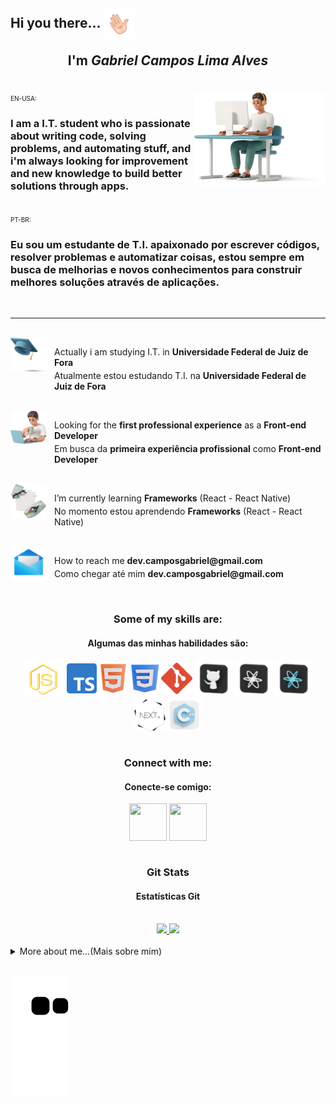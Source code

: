 <h2 align="left">Hi you there... 
  <img align="center" width="50px" height="50px" src="./plus/Main/hello.gif" alt="">
  <br>
  <p align="center">I'm 
    <i>
      Gabriel Campos Lima Alves
    </i>
  </p>
</h2>

<br>

<div>
  <img width="210px" height="150px" align="right" src="./plus/Main/top.png" alt="">
  <divalign="left" >
    <span  style="font-size: 10px" align="left">
      EN-USA:
      </br>
    </span>
    <h3>I am a I.T. student who is passionate about writing code, solving problems, and automating stuff, and i'm always looking for improvement and new knowledge to build better solutions through apps.</h3>
</div>
</br>
<div align="left">
    <span  style="font-size: 10px" align="left">
      PT-BR:
      </br>
    </span>
  <h3>Eu sou um estudante de T.I. apaixonado por escrever códigos, resolver problemas e automatizar coisas, estou sempre em busca de melhorias e novos conhecimentos para construir melhores soluções através de aplicações.</h3>
  </h3>
</div>

<br>

<hr>

<br>

<img align="left" src="./plus/Main/tip1.png" alt="" width="58px" height="55px"> 
<p style="margin-left: 5em">
  Actually i am studying I.T. in 
  <b>Universidade Federal de Juiz de Fora</b>
</p>
<p style="margin-left: 5em;margin-top: -10px">
  Atualmente estou estudando T.I. na 
  <b>Universidade Federal de Juiz de Fora</b>
</p>

<br>

<img align="left" src="./plus/Main/tip2.png" alt="" width="58px" height="55px">
<p style="margin-left: 5em" align="left">
  Looking for the
  <b>first professional experience</b> as a <b>Front-end Developer</b>
</p>
<p style="margin-top: -10px; margin-left: 5em">
  Em busca da 
  <b>primeira experiência profissional</b> 
  como 
  <b>Front-end Developer</b>
</p>

<br>

<img align="left" src="./plus/Main/tip3.png" alt="" width="58px" height="55px">
<p style="margin-left: 5em">
  I’m currently learning 
  <b>Frameworks</b>
  (React - React Native)
</p>
<p style="margin-top: -10px;margin-left: 5em">
  No momento estou aprendendo
  <b>Frameworks</b>
  (React - React Native)
</p>

<br>

<img align="left" src="./plus/Main/tip4.png" alt="" width="58px" height="55px">
<p style="margin-left: 5em"> 
  How to reach me 
  <b>dev.camposgabriel@gmail.com</b>
</p>
<p style="margin-top: -10px;margin-left: 5em">
  Como chegar até mim 
  <b>dev.camposgabriel@gmail.com</b>
</p>

<br>

<div align="center">
  <h3> Some of my skills are: </h3>
  <h4> Algumas das minhas habilidades são: </h4>
  <img style="cursor: pointer;" align="center" src="./plus\Languages\jss.png" alt="JavaScript" width="65px" height="60px" title="JavaScript">
  <img style="cursor: pointer;" align="center" src="./plus\Languages\typescript.png" alt="TypeScript" width="48px" height="48px" title="TypeScript">
  <img style="cursor: pointer;" align="center" src="./plus\Languages\html.png" alt="HTML" width="46px" height="50px" title="HTML">
  <img style="cursor: pointer;" align="center" src="./plus\Languages\css.png" alt="CSS" width="46px" height="46px" title="CSS">
  <img style="cursor: pointer;" align="center" src="./plus\Languages\gitg.png" alt="Git" width="50px" height="50px" title="Git">
  <img style="cursor: pointer;" align="center" src="./plus\Languages\git.png" alt="GitHub" width="60px" height="60px" title="GitHub">
  <img style="cursor: pointer;" align="center" src="./plus\Languages\react.png" alt="React" width="60px" height="60px" title="React">
  <img style="cursor: pointer;" align="center" src="./plus\Languages\reactN.png" alt="ReactNative" width="60px" height="60px" title="ReactNative">
  <img style="cursor: pointer;" align="center" src="./plus\Languages/nextjs.png" alt="Next.js" width="50px" height="55px" title="Next.js">
  <img style="cursor: pointer;" align="center" src="./plus\Languages\cpp.png" alt="C++" width="55px" height="55px" title="C++">
</div>

<br>

<div align="center">
  <h3 >Connect with me: </h3>
  <h4>Conecte-se comigo: </h4>
  <a align="center" href="https://instagram.com/dev.camposg" target="_blank"><img align="center" src="./plus/Networks/ig.png" alt="" width="60px" height="60px"></a>
  <a align="center" href="https://www.linkedin.com/in/gabriel-campos-lima-alves-947554249/" target="_blank"><img align="center" src="./plus/Networks/in.png" alt="" width="60px" height="60px"></a>
</div>

<br>

<div align="center">
    <h3>Git Stats</h3>
    <h4>Estatísticas Git</h4>
    <br> 
    <div align="center">
    <a href="https://github.com/CamposCodes">
      <img height="150em" src="https://github-readme-stats.vercel.app/api?username=CamposCodes&count_private=true&include_all_commits=true&show_icons=true&theme=dark&hide_border=false&show_owner=true"/>
      <img height="150em" src="https://github-readme-stats.vercel.app/api/top-langs/?username=CamposCodes&theme=dark&hide_border=false&&layout=compact"/>
    </a>
    </div>
</div>

<br>
 
<div align="left">
  <details>
    <summary>More about me...(Mais sobre mim)</summary>
    <p display="flex">
      <h5>Fun facts: I also produce 
        <a href="https://www.youtube.com/channel/UCg8K-3VphWMQ4NsOvlYjF9g" target="_blank" > songs </a>
      </h5> 
    </p>
    <p display="flex">
      <h5>Fatos Curiosos: Eu produzo músicas 
        <a href="https://www.youtube.com/channel/UCg8K-3VphWMQ4NsOvlYjF9g" target="_blank" > songs </a>
      </h5> 
    </p>
  </details>
</div>

<br>

![snake gif](https://github.com/CamposCodes/CamposCodes/blob/output/github-contribution-grid-snake.svg)
